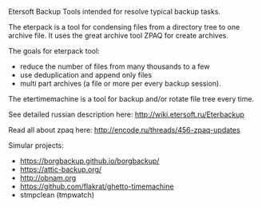 Etersoft Backup Tools intended for resolve typical backup tasks.

The eterpack is a tool for condensing files from a directory tree to one archive file.
It uses the great archive tool ZPAQ for create archives.

The goals for eterpack tool:
- reduce the number of files from many thousands to a few
- use deduplication and append only files
- multi part archives (a file or more per every backup session).

The etertimemachine is a tool for backup and/or rotate file tree every time.

See detailed russian description here: http://wiki.etersoft.ru/Eterbackup

Read all about zpaq here:
http://encode.ru/threads/456-zpaq-updates

Simular projects:
- https://borgbackup.github.io/borgbackup/
- https://attic-backup.org/
- http://obnam.org
- https://github.com/flakrat/ghetto-timemachine
- stmpclean (tmpwatch)
